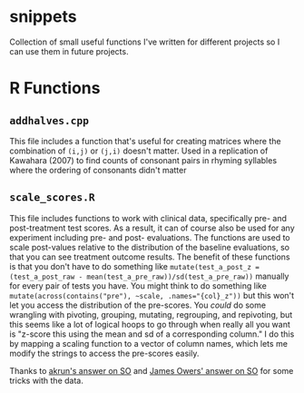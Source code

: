 # snippets
Collection of small useful functions I've written for different projects so I can use them in future projects.

# R Functions

## `addhalves.cpp`
This file includes a function that's useful for creating matrices where the combination of `(i,j)` or `(j,i)` doesn't matter. Used in a replication of Kawahara (2007) to find counts of consonant pairs in rhyming syllables where the ordering of consonants didn't matter

## `scale_scores.R`
This file includes functions to work with clinical data, specifically pre- and post-treatment test scores. As a result, it can of course also be used for any experiment including pre- and post- evaluations. The functions are used to scale post-values relative to the distribution of the baseline evaluations, so that you can see treatment outcome results. The benefit of these functions is that you don't have to do something like `mutate(test_a_post_z = (test_a_post_raw - mean(test_a_pre_raw))/sd(test_a_pre_raw))` manually for every pair of tests you have. You might think to do something like `mutate(across(contains("pre"), ~scale, .names="{col}_z"))` but this won't let you access the distribution of the pre-scores. You *could* do some wrangling with pivoting, grouping, mutating, regrouping, and repivoting, but this seems like a lot of logical hoops to go through when really all you want is "z-score this using the mean and sd of a corresponding column." I do this by mapping a scaling function to a vector of column names, which lets me modify the strings to access the pre-scores easily. 

Thanks to [akrun's answer on SO](https://stackoverflow.com/questions/49816669/how-to-use-map-from-purrr-with-dplyrmutate-to-create-multiple-new-columns-base) and [James Owers' answer on SO](https://stackoverflow.com/questions/21208801/group-by-multiple-columns-in-dplyr-using-string-vector-input) for some tricks with the data.
